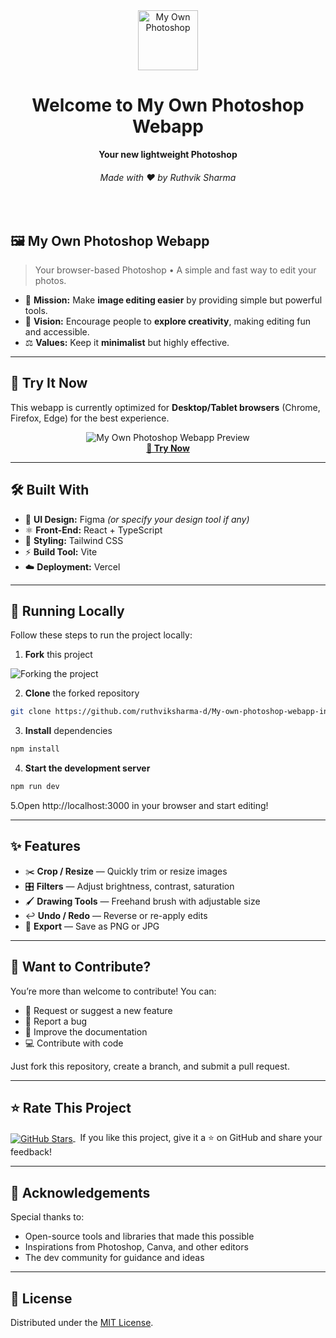 <div align="center">
  <img src="./public/images/logo.png" alt="My Own Photoshop" width="96">
  <h1>Welcome to My Own Photoshop Webapp</h1>
  <strong>Your new lightweight Photoshop</strong>
  <h6>Made with ❤️ by Ruthvik Sharma</h6>
</div>
<br>

## 🖼️ My Own Photoshop Webapp

> Your browser-based Photoshop • A simple and fast way to edit your photos.

* 🧭 **Mission:** Make **image editing easier** by providing simple but powerful tools.
* 🔭 **Vision:** Encourage people to **explore creativity**, making editing fun and accessible.
* ⚖️ **Values:** Keep it **minimalist** but highly effective.

---

## 📌 Try It Now

This webapp is currently optimized for **Desktop/Tablet browsers** (Chrome, Firefox, Edge) for the best experience.

<p align="center">
  <img src="./public/images/preview.png" alt="My Own Photoshop Webapp Preview">
  <br>
  <a href="https://my-own-photoshop-webapp-in-7-days.vercel.app">
    <strong>🚀 Try Now</strong>
  </a>
</p>

---

## 🛠️ Built With

* 🎨 **UI Design:** Figma *(or specify your design tool if any)*
* ⚛️ **Front-End:** React + TypeScript
* 🌳 **Styling:** Tailwind CSS
* ⚡ **Build Tool:** Vite
* ☁️ **Deployment:** Vercel

---

## 🚀 Running Locally

Follow these steps to run the project locally:

1. **Fork** this project

![Forking the project](https://camo.githubusercontent.com/6f03010c651d060f8b7cfc17da7098c1757c4ead/68747470733a2f2f6669727374636f6e747269627574696f6e732e6769746875622e696f2f6173736574732f526561646d652f666f726b2e706e67)

2. **Clone** the forked repository  
```bash
git clone https://github.com/ruthviksharma-d/My-own-photoshop-webapp-in-7-days
```

3. **Install** dependencies
```bash
npm install
```

4. **Start the development server**
```bash
npm run dev
```

5.Open http://localhost:3000 in your browser and start editing!

---

## ✨ Features

* ✂️ **Crop / Resize** — Quickly trim or resize images
* 🎛 **Filters** — Adjust brightness, contrast, saturation
* 🖌 **Drawing Tools** — Freehand brush with adjustable size
* ↩ **Undo / Redo** — Reverse or re-apply edits
* 💾 **Export** — Save as PNG or JPG

---

## 🙌 Want to Contribute?

You’re more than welcome to contribute! You can:

* 🤔 Request or suggest a new feature  
* 🐛 Report a bug  
* 📖 Improve the documentation  
* 💻 Contribute with code  

Just fork this repository, create a branch, and submit a pull request.  

---

## ⭐ Rate This Project

<p>
  <a href="https://github.com/ruthviksharma-d/My-own-photoshop-webapp-in-7-days">
    <img alt="GitHub Stars" align="center" src="https://img.shields.io/github/stars/ruthviksharma-d/My-own-photoshop-webapp-in-7-days?style=for-the-badge" />
  </a> &nbsp; If you like this project, give it a ⭐ on GitHub and share your feedback!
</p>

---

## 🎉 Acknowledgements

Special thanks to:

* Open-source tools and libraries that made this possible  
* Inspirations from Photoshop, Canva, and other editors  
* The dev community for guidance and ideas  

---

## 📑 License

Distributed under the [MIT License](./LICENSE).
